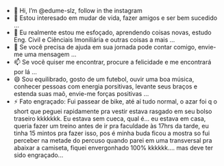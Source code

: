 - 👋 Hi, I’m @edume-slz, follow in the instagram
- 👀 Estou interesado em mudar de vida, fazer amigos e ser bem sucedido ...
- 🌱 Eu realmente estou me esfoçado, aprendendo coisas novas, estudo Eng. Civil e Ciênciais Imoniliária e outras coisas a mais ...
- 💞️ Se você precisa de ajuda em sua jornada pode contar comigo, envie-me uma mensagem ...
- 📫 Se você quiser me encontrar, procure a felicidade e me encontrará por lá ...
- 😄 Sou equilibrado, gosto de um futebol, ouvir uma boa música, conhecer pessoas com energia porsitivas, levante seus braços e estenda suas maõ, envie-me forças positivas ...
- ⚡ Fato engraçado: Fui passear de bike, até aí tudo normal, o azar foi q o short que peguei rapidamente pra vestir estava rasgado em seu bolso traseiro kkkkkkk. Eu estava sem cueca, qual é... eu estava em casa, queria fazer um treino antes de ir pra faculdade às 17hrs da tarde, eu tinha 15 mintos pra fazer isso, pos é minha buda ficou a mostra so fui perceber na metade do percuso quando parei em uma transversal pra abaixar a camiseta, fiquei envergonhado 100% kkkkkk.... mas deve ter sido engraçado...

<!---
edume-slz/edume-slz is a ✨ special ✨ repository because its `README.md` (this file) appears on your GitHub profile.
You can click the Preview link to take a look at your changes.
--->
